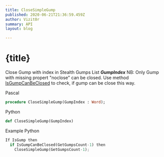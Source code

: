 ```yaml
---
title: CloseSimpleGump
published: 2020-06-21T21:36:59.459Z
author: Vizit0r
summary: API
layout: blog

---
```


# {title}

Close Gump with index in Stealth Gumps List ***GumpIndex***
NB: Only Gump with missing propert "noclose" can be closed. Use method [IsGumpCanBeClosed](Api/IsGumpCanBeClosed) to check, if gump can be close this way.


Pascal

```pascal
procedure CloseSimpleGump(GumpIndex : Word);

```




Python
```python
def CloseSimpleGump(GumpIndex)
```




Example Python

```python
If IsGump then
  if IsGumpCanBeClosed(GetGumpsCount-1) then
    CloseSimpleGump(GetGumpsCount-1);
```